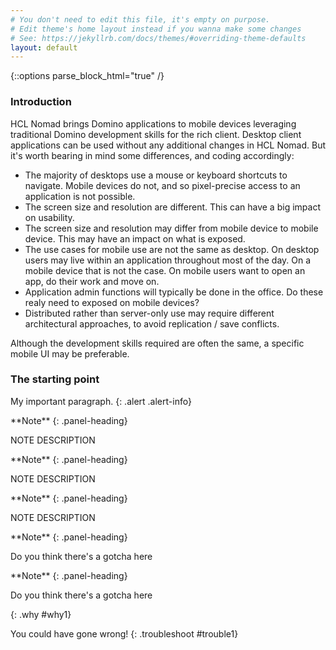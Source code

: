 ```yaml
---
# You don't need to edit this file, it's empty on purpose.
# Edit theme's home layout instead if you wanna make some changes
# See: https://jekyllrb.com/docs/themes/#overriding-theme-defaults
layout: default
---
```

{::options parse_block_html="true" /}

### Introduction
HCL Nomad brings Domino applications to mobile devices leveraging traditional Domino development skills for the rich client. Desktop client applications can be used without any additional changes in HCL Nomad. But it's worth bearing in mind some differences, and coding accordingly:
- The majority of desktops use a mouse or keyboard shortcuts to navigate. Mobile devices do not, and so pixel-precise access to an application is not possible.
- The screen size and resolution are different. This can have a big impact on usability.
- The screen size and resolution may differ from mobile device to mobile device. This may have an impact on what is exposed.
- The use cases for mobile use are not the same as desktop. On desktop users may live within an application throughout most of the day. On a mobile device that is not the case. On mobile users want to open an app, do their work and move on.
- Application admin functions will typically be done in the office. Do these realy need to exposed on mobile devices?
- Distributed rather than server-only use may require different architectural approaches, to avoid replication / save conflicts.

Although the development skills required are often the same, a specific mobile UI may be preferable.

### The starting point

My important paragraph.
{: .alert .alert-info}

<div class="panel panel-info">
**Note**
{: .panel-heading}
<div class="panel-body">

NOTE DESCRIPTION

</div>
</div>

<div class="panel panel-warning">
**Note**
{: .panel-heading}
<div class="panel-body">

NOTE DESCRIPTION

</div>
</div>

<div class="panel panel-danger">
**Note**
{: .panel-heading}
<div class="panel-body">

NOTE DESCRIPTION

</div>
</div>

<div class="panel panel-success">
**Note**
{: .panel-heading}
<div class="panel-body">

Do you think there's a gotcha here

</div>
</div>


<div class="panel panel-success">
**Note**
{: .panel-heading}
<div class="panel-body">

Do you think there's a gotcha here

</div>
</div>
{: .why #why1}

<br/>

You could have gone wrong!
{: .troubleshoot #trouble1}